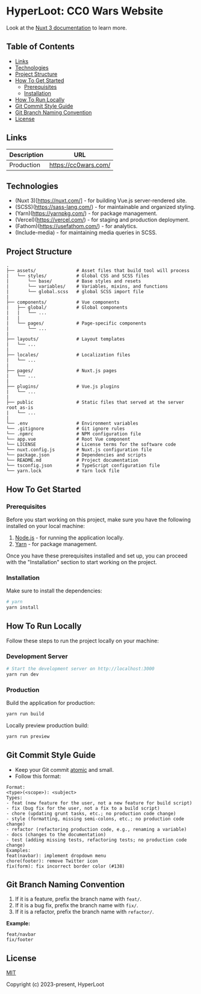 # HyperLoot: CC0 Wars Website

Look at the [Nuxt 3 documentation](https://nuxt.com/docs/getting-started/introduction) to learn more.

## Table of Contents
- [Links](#links)
- [Technologies](#how-to-getting-started)
- [Project Structure](#project-structure)
- [How To Get Started](#how-to-getting-started)
  - [Prerequisites](#prerequisites)
  - [Installation](#installation)
- [How To Run Locally](#how-to-run-locally)
- [Git Commit Style Guide](#git-commit-style-guide)
- [Git Branch Naming Convention](#git-branch-naming-convention)
- [License](#license)

## Links
| Description | URL                     |
| ----------- | ----------------------- |
| Production  | https://cc0wars.com/    |

## Technologies
- (Nuxt 3)[https://nuxt.com/] - for building Vue.js server-rendered site.
- (SCSS)(https://sass-lang.com/) - for maintainable and organized styling.
- (Yarn)(https://yarnpkg.com/) - for package management.
- (Vercel)(https://vercel.com/) - for staging and production deployment.
- (Fathom)(https://usefathom.com/) - for analytics.
- (Include-media) - for maintaining media queries in SCSS.

## Project Structure
```
.
├── assets/               # Asset files that build tool will process
|   └── styles/           # Global CSS and SCSS files
|       └── base/         # Base styles and resets
|       └── variables/    # Variables, mixins, and functions
|       └── global.scss   # global SCSS import file 
|
├── components/           # Vue components
|   ├── global/           # Global components
|   |   └── ...
|   |
|   └── pages/            # Page-specific components
|       └── ...
|
├── layouts/              # Layout templates
|   └── ...
|
├── locales/              # Localization files
|   └── ...
|
├── pages/                # Nuxt.js pages
|   └── ...
|
├── plugins/              # Vue.js plugins
|   └── ...
|
├── public                # Static files that served at the server root as-is
|   └── ...
|
└── .env                  # Environment variables
└── .gitignore            # Git ignore rules
└── .npmrc                # NPM configuration file
└── app.vue               # Root Vue component
└── LICENSE               # License terms for the software code
└── nuxt.config.js        # Nuxt.js configuration file
└── package.json          # Dependencies and scripts
└── README.md             # Project documentation
└── tsconfig.json         # TypeScript configuration file
└── yarn.lock             # Yarn lock file
```

## How To Get Started

### Prerequisites
Before you start working on this project, make sure you have the following installed on your local machine:

1. [Node.js](https://nodejs.org/) - for running the application locally.
2. [Yarn](https://yarnpkg.com/) - for package management.

Once you have these prerequisites installed and set up, you can proceed with the "Installation" section to start working on the project.

### Installation

Make sure to install the dependencies:

```bash
# yarn
yarn install
```

## How To Run Locally

Follow these steps to run the project locally on your machine:

### Development Server

```bash
# Start the development server on http://localhost:3000
yarn run dev
```

### Production

Build the application for production:

```bash
yarn run build
```

Locally preview production build:

```bash
yarn run preview
```

## Git Commit Style Guide
- Keep your Git commit [atomic](https://en.wikipedia.org/wiki/Atomic_commit) and small.
- Follow this format:
```
Format:
<type>(<scope>): <subject>
Types:
- feat (new feature for the user, not a new feature for build script)
- fix (bug fix for the user, not a fix to a build script)
- chore (updating grunt tasks, etc.; no production code change)
- style (formatting, missing semi-colons, etc.; no production code change)
- refactor (refactoring production code, e.g., renaming a variable)
- docs (changes to the documentation)
- test (adding missing tests, refactoring tests; no production code change)
Examples:
feat(navbar): implement dropdown menu
chore(footer): remove Twitter icon
fix(form): fix incorrect border color (#138)
```

## Git Branch Naming Convention
1. If it is a feature, prefix the branch name with `feat/`.
2. If it is a bug fix, prefix the branch name with `fix/`.
3. If it is a refactor, prefix the branch name with `refactor/`.

**Example:**
```
feat/navbar
fix/footer
```

## License
[MIT](https://github.com/hyperloot-nft/hyperloot-cc0-wars-website/blob/main/README.md)

Copyright (c) 2023-present, HyperLoot
